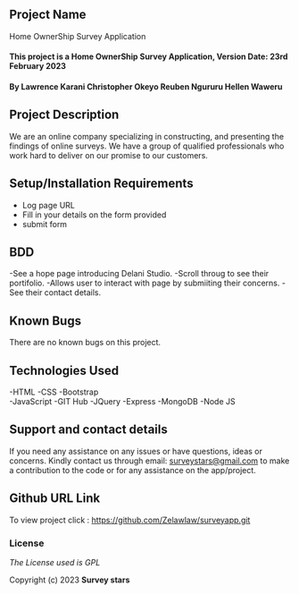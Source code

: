 ## Project Name

Home OwnerShip Survey Application

#### This project is a Home OwnerShip Survey Application, Version Date: 23rd February 2023

#### By **Lawrence Karani** **Christopher Okeyo** **Reuben Ngururu** **Hellen Waweru**

## Project Description

We are an online company specializing in constructing, and presenting the findings of online surveys.
We have a group of qualified professionals who work hard to deliver on our promise to our customers.

## Setup/Installation Requirements

- Log page URL
- Fill in your details on the form provided
- submit form

## BDD

-See a hope page introducing Delani Studio.
-Scroll throug to see their portifolio.
-Allows user to interact with page by submiiting their concerns.
-See their contact details.


## Known Bugs

There are no known bugs on this project.

## Technologies Used

-HTML
-CSS
-Bootstrap  
-JavaScript
-GIT Hub
-JQuery
-Express
-MongoDB
-Node JS

## Support and contact details

If you need any assistance on any issues or have questions, ideas or concerns. Kindly contact us through email: surveystars@gmail.com to make a contribution to the code or for any assistance on the app/project.

## Github URL Link

To view project click :  https://github.com/Zelawlaw/surveyapp.git

### License

_The License used is GPL_

Copyright (c) 2023 **Survey stars**